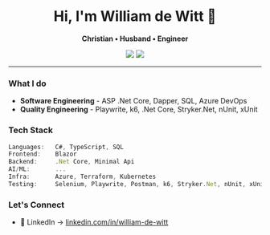 <h1 align="center">Hi, I'm William de Witt 👋</h1>

<p align="center">
  <b>Christian • Husband • Engineer</b><br>
</p>

<p align="center">
  <a href="https://www.linkedin.com/in/william-de-witt" target="_blank"><img src="https://img.shields.io/badge/LinkedIn-%230077B5.svg?style=for-the-badge&logo=linkedin&logoColor=white"/></a>
  <a href="https://testautomationu.applitools.com/me.html#1a384904"><img src="https://img.shields.io/badge/Test Automation University-%230077B5.svg?style=for-the-badge&logo=tau&logoColor=white"/></a>
</p>

---
### What I do

- **Software Engineering** - ASP .Net Core, Dapper, SQL, Azure DevOps 
- **Quality Engineering** - Playwrite, k6, .Net Core, Stryker.Net, nUnit, xUnit

### Tech Stack

```ts
Languages:   C#, TypeScript, SQL
Frontend:    Blazor
Backend:     .Net Core, Minimal Api
AI/ML:       ...
Infra:       Azure, Terraform, Kubernetes
Testing:     Selenium, Playwrite, Postman, k6, Stryker.Net, nUnit, xUnit
```

### Let's Connect

- 💼 LinkedIn → [linkedin.com/in/william-de-witt](https://linkedin.com/in/william-de-witt)
